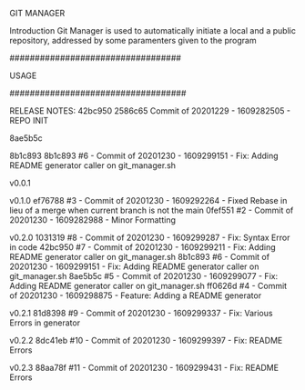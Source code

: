GIT MANAGER

Introduction
Git Manager is used to automatically initiate a local and a public repository, addressed by some paramenters given to the program

##################################

USAGE


###################################

RELEASE NOTES:
42bc950 
2586c65 Commit of 20201229 - 1609282505 -  REPO INIT 

8ae5b5c  

8b1c893 
8b1c893 #6 - Commit of 20201230 - 1609299151 - Fix: Adding README generator caller on git_manager.sh 

v0.0.1  

v0.1.0 
ef76788 #3 - Commit of 20201230 - 1609292264 - Fixed Rebase in lieu of a merge when current branch is not the main
0fef551 #2 - Commit of 20201230 - 1609282988 - Minor Formatting 

v0.2.0 
1031319 #8 - Commit of 20201230 - 1609299287 - Fix: Syntax Error in code
42bc950 #7 - Commit of 20201230 - 1609299211 - Fix: Adding README generator caller on git_manager.sh
8b1c893 #6 - Commit of 20201230 - 1609299151 - Fix: Adding README generator caller on git_manager.sh
8ae5b5c #5 - Commit of 20201230 - 1609299077 - Fix: Adding README generator caller on git_manager.sh
ff0626d #4 - Commit of 20201230 - 1609298875 - Feature: Adding a README generator 

v0.2.1 
81d8398 #9 - Commit of 20201230 - 1609299337 - Fix: Various Errors in generator 

v0.2.2 
8dc41eb #10 - Commit of 20201230 - 1609299397 - Fix: README Errors 

v0.2.3 
88aa78f #11 - Commit of 20201230 - 1609299431 - Fix: README Errors

